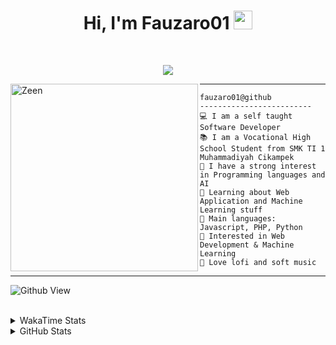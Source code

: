 <h1 align="center">
Hi, I'm Fauzaro01
  <img src="https://media.giphy.com/media/hvRJCLFzcasrR4ia7z/giphy.gif" width="30"></h1>
<br/>

<p align="center">
  <a href="https://github.com/DenverCoder1/readme-typing-svg">
    <img src="https://readme-typing-svg.herokuapp.com?lines=Chill%20and%20Coding;Full+Stack+Web+Developer;Student;Software%20Develover;Always%20learning%20new%20things&center=true&width=380&height=45">
  </a>
</p>

<img align="left" src="https://media.tenor.com/pNQi8B0fo1UAAAAi/gura-dance.gif" alt="Zeen" width="300" height="300" />
<hr>

```
fauzaro01@github
-------------------------
💻 I am a self taught Software Developer
📚 I am a Vocational High School Student from SMK TI 1 Muhammadiyah Cikampek
📝 I have a strong interest in Programming languages and AI
🌱 Learning about Web Application and Machine Learning stuff
🌟 Main languages: Javascript, PHP, Python
🚩 Interested in Web Development & Machine Learning
🎵 Love lofi and soft music 
```

<hr>

![Github View](https://komarev.com/ghpvc/?username=fauzaro01&style=flat-square)
<br><br>
<details>
  <summary>
     WakaTime Stats
  </summary>
  <br>
  <!--START_SECTION:waka-->

```txt
From: 10 September 2021 - To: 20 December 2024

Total Time: 663 hrs 23 mins

JavaScript          199 hrs 56 mins ███████▓░░░░░░░░░░░░░░░░░   30.14 %
PHP                 115 hrs         ████▒░░░░░░░░░░░░░░░░░░░░   17.34 %
HTML                81 hrs 29 mins  ███░░░░░░░░░░░░░░░░░░░░░░   12.28 %
EJS                 56 hrs 49 mins  ██░░░░░░░░░░░░░░░░░░░░░░░   08.57 %
Blade Template      51 hrs 47 mins  ██░░░░░░░░░░░░░░░░░░░░░░░   07.81 %
Java                41 hrs 50 mins  █▓░░░░░░░░░░░░░░░░░░░░░░░   06.31 %
CSS                 29 hrs 15 mins  █░░░░░░░░░░░░░░░░░░░░░░░░   04.41 %
JSON                28 hrs 33 mins  █░░░░░░░░░░░░░░░░░░░░░░░░   04.31 %
Python              13 hrs 26 mins  ▓░░░░░░░░░░░░░░░░░░░░░░░░   02.03 %
Other               5 hrs 44 mins   ▒░░░░░░░░░░░░░░░░░░░░░░░░   00.87 %
```

<!--END_SECTION:waka-->
</details>
<details>
  <summary>
    GitHub Stats
  </summary>
  <br>
  <div align="center">
    <img src="https://github-readme-stats.vercel.app/api?username=Fauzaro01&show_icons=true&theme=algolia" alt="Fauzaro01's GitHub Stats" style="margin: 20px;" />
    <img src="https://github-readme-streak-stats.herokuapp.com/?user=Fauzaro01&theme=algolia" alt="Fauzaro01's GitHub Streak" style="margin: 20px;" />
  </div>

  <div align="center">
    <img src="https://github-readme-stats.vercel.app/api?username=Fauzaro01&show_icons=true&locale=en&count_private=true&hide_rank=true&custom_title=My%20GitHub%20Stats&disable_animations=true&theme=algolia" alt="Fauzaro01's Stars" style="margin: 20px;" />
    <img src="https://github-readme-stats.vercel.app/api/top-langs/?username=Fauzaro01&langs_count=8&theme=algolia&layout=compact" alt="Top Languages" style="margin: 20px;" />
  </div>
</details>
